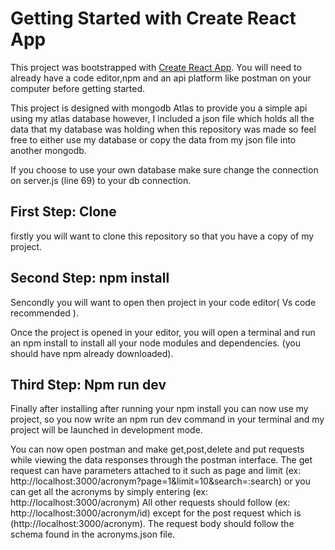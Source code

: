 # Getting Started with Create React App

This project was bootstrapped with [Create React App](https://github.com/facebook/create-react-app).
You will need to already have a code editor,npm and an api platform like postman on your computer before getting started.
 
 This project is designed with mongodb Atlas to provide you a simple api using my atlas database however, I included a json file which holds all the data that
 my database was holding when this repository was made so feel free to either use my database or copy the data from my json file into another mongodb.
 
 If you choose to use your own database make sure change the connection on server.js (line 69) to your db connection.

## First Step: Clone

firstly you will want to clone this repository so that you have a copy of my project. 

## Second Step: npm install

Sencondly you will want to open then project in your code editor( Vs code recommended ).

Once the project is opened in your editor, you will open a terminal and run an npm install to install all your node modules and dependencies.
(you should have npm already downloaded).

## Third Step: Npm run dev

Finally after installing after running your npm install you can now use my project, so you now write an npm run dev command in your terminal and my project 
will be launched in development mode.

You can now open postman and make get,post,delete and put requests while viewing the data responses through the postman interface.
The get request can have parameters attached to it such as page and limit (ex: http://localhost:3000/acronym?page=1&limit=10&search=:search) or you can get all the acronyms by simply entering (ex: http://localhost:3000/acronym)
All other requests should follow (ex: http://localhost:3000/acronym/id) except for the post request which is (http://localhost:3000/acronym).
The request body should follow the schema found in the acronyms.json file.


